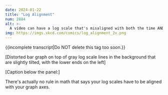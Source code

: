 ```yaml
---
date: 2024-01-22
title: "Log Alignment"
num: 2884
alt: >-
  A video can have a log scale that's misaligned with both the time AND space axes.
img: https://imgs.xkcd.com/comics/log_alignment_2x.png
---
```

{{incomplete transcript|Do NOT delete this tag too soon.}}

[Distorted bar graph on top of gray log scale lines in the background that are slightly tilted, with the lower ends on the left]

[Caption below the panel:]

There's actually no rule in math that says your log scales have to be aligned with your graph axes.